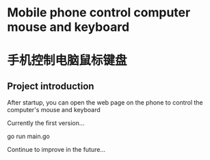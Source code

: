 # Mobile phone control computer mouse and keyboard
# 手机控制电脑鼠标键盘

## Project introduction

After startup, you can open the web page on the phone to control the computer's mouse and keyboard

Currently the first version...

go run main.go

Continue to improve in the future...